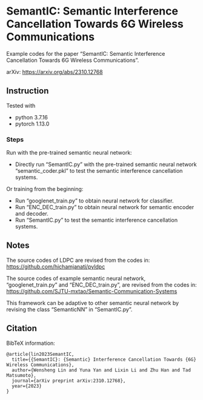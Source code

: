 # SemantIC: Semantic Interference Cancellation Towards 6G Wireless Communications
Example codes for the paper “SemantIC: Semantic Interference Cancellation Towards 6G Wireless Communications”.

arXiv: https://arxiv.org/abs/2310.12768


## Instruction

Tested with
- python 3.7.16
- pytorch 1.13.0

### Steps
Run with the pre-trained semantic neural network:
- Directly run “SemantIC.py” with the pre-trained semantic neural network “semantic_coder.pkl” to test the semantic interference cancellation systems.

Or training from the beginning:
- Run “googlenet_train.py” to obtain neural network for classifier.
- Run “ENC_DEC_train.py” to obtain neural network for semantic encoder and decoder.
- Run “SemantIC.py” to test the semantic interference cancellation systems.

## Notes
The source codes of LDPC are revised from the codes in: https://github.com/hichamjanati/pyldpc

The source codes of example semantic neural network, “googlenet_train.py” and “ENC_DEC_train.py”, are revised from the codes in: https://github.com/SJTU-mxtao/Semantic-Communication-Systems

This framework can be adaptive to other semantic neural network by revising the class “SemanticNN” in “SemantIC.py”.

## Citation
BibTeX information:
```
@article{lin2023SemantIC,
  title={{SemantIC}: {Semantic} Interference Cancellation Towards {6G} Wireless Communications},
  author={Wensheng Lin and Yuna Yan and Lixin Li and Zhu Han and Tad Matsumoto},
  journal={arXiv preprint arXiv:2310.12768},
  year={2023}
}
```

